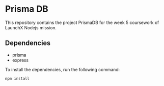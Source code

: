 # Prisma DB

This repository contains the project PrismaDB for the week 5 coursework of 
LaunchX Nodejs mission.

## Dependencies

- prisma
- express

To install the dependencies, run the following command:

```cmd
npm install
```